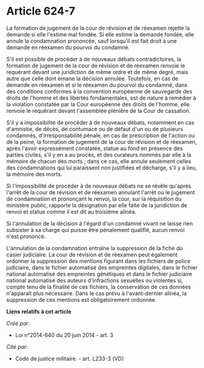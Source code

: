# Article 624-7

La formation de jugement de la cour de révision et de réexamen rejette la demande si elle l'estime mal fondée. Si elle estime
la demande fondée, elle annule la condamnation prononcée, sauf lorsqu'il est fait droit à une demande en réexamen du pourvoi
du condamné. 

S'il est possible de procéder à de nouveaux débats contradictoires, la formation de jugement de la cour de révision et de
réexamen renvoie le requérant devant une juridiction de même ordre et de même degré, mais autre que celle dont émane la
décision annulée. Toutefois, en cas de demande en réexamen et si le réexamen du pourvoi du condamné, dans des conditions
conformes à la convention européenne de sauvegarde des droits de l'homme et des libertés fondamentales, est de nature à
remédier à la violation constatée par la Cour européenne des droits de l'homme, elle renvoie le requérant devant l'assemblée
plénière de la Cour de cassation. 

S'il y a impossibilité de procéder à de nouveaux débats, notamment en cas d'amnistie, de décès, de contumace ou de défaut
d'un ou de plusieurs condamnés, d'irresponsabilité pénale, en cas de prescription de l'action ou de la peine, la formation de
jugement de la cour de révision et de réexamen, après l'avoir expressément constatée, statue au fond en présence des parties
civiles, s'il y en a au procès, et des curateurs nommés par elle à la mémoire de chacun des morts ; dans ce cas, elle annule
seulement celles des condamnations qui lui paraissent non justifiées et décharge, s'il y a lieu, la mémoire des morts. 

Si l'impossibilité de procéder à de nouveaux débats ne se révèle qu'après l'arrêt de la cour de révision et de réexamen
annulant l'arrêt ou le jugement de condamnation et prononçant le renvoi, la cour, sur la réquisition du ministère public,
rapporte la désignation par elle faite de la juridiction de renvoi et statue comme il est dit au troisième alinéa. 

Si l'annulation de la décision à l'égard d'un condamné vivant ne laisse rien subsister à sa charge qui puisse être pénalement
qualifié, aucun renvoi n'est prononcé. 

L'annulation de la condamnation entraîne la suppression de la fiche du casier judiciaire. La cour de révision et de réexamen
peut également ordonner la suppression des mentions figurant dans les fichiers de police judiciaire, dans le fichier
automatisé des empreintes digitales, dans le fichier national automatisé des empreintes génétiques et dans le fichier
judiciaire national automatisé des auteurs d'infractions sexuelles ou violentes si, compte tenu de la finalité de ces
fichiers, la conservation de ces données n'apparaît plus nécessaire. Dans le cas prévu à l'avant-dernier alinéa, la
suppression de ces mentions est obligatoirement ordonnée.

**Liens relatifs à cet article**

_Créé par_:

  - Loi n°2014-640 du 20 juin 2014 - art. 3

_Cité par_:

  - Code de justice militaire. - art. L233-3 (VD)
